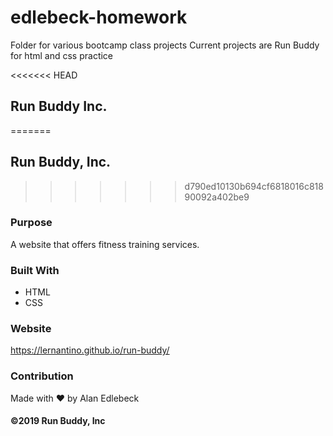 # edlebeck-homework
Folder for various bootcamp class projects
Current projects are Run Buddy for html and css practice

<<<<<<< HEAD
## Run Buddy Inc.
=======
## Run Buddy, Inc.
>>>>>>> d790ed10130b694cf6818016c81890092a402be9

### Purpose
A website that offers fitness training services.

### Built With
* HTML
* CSS

### Website
https://lernantino.github.io/run-buddy/

### Contribution
Made with ❤️ by Alan Edlebeck

#### ©️2019 Run Buddy, Inc 
